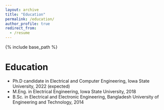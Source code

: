 ```yaml
---
layout: archive
title: "Education"
permalink: /education/
author_profile: true
redirect_from:
  - /resume
---
```


{% include base_path %}

Education
======
* Ph.D candidate in Electrical and Computer Engineering, Iowa State University, 2022 (expected)
* M.Eng. in Electrical Engineering, Iowa State University, 2018
* B.Sc. in Electrical and Electronic Engineering, Bangladesh University of Engineering and Technology, 2014

